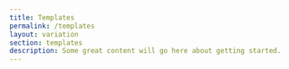 ```yaml
---
title: Templates
permalink: /templates
layout: variation
section: templates
description: Some great content will go here about getting started.
---
```

